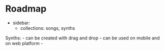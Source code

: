 # Roadmap

- sidebar:
  - collections: songs, synths

Synths: - can be created with drag and drop - can be used on mobile and on web platform -
